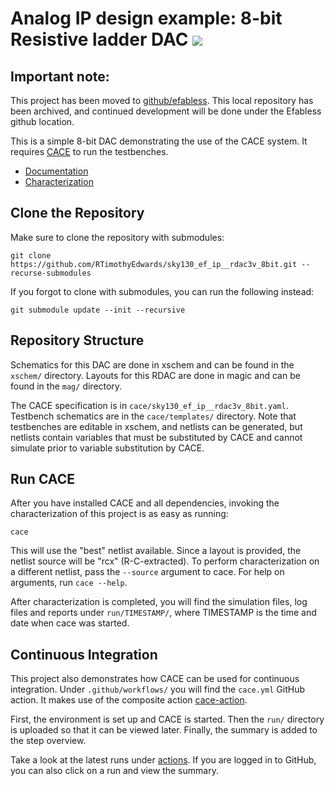 # Analog IP design example: 8-bit Resistive ladder DAC ![](../../workflows/cace/badge.svg)

## Important note:

This project has been moved to [github/efabless](https://github.com/efabless/sky130_ef_ip__rdac3v_8bit).  This local repository has been archived, and continued development will be done under the Efabless github location.

This is a simple 8-bit DAC demonstrating the use
of the CACE system. It requires [CACE](https://github.com/efabless/cace) to run the testbenches.

- [Documentation](docs/sky130_ef_ip__rdac3v_8bit.md)
- [Characterization](docs/sky130_ef_ip__rdac3v_8bit_schematic.md)

## Clone the Repository

Make sure to clone the repository with submodules:

```
git clone https://github.com/RTimothyEdwards/sky130_ef_ip__rdac3v_8bit.git --recurse-submodules
```

If you forgot to clone with submodules, you can run the following instead:

```
git submodule update --init --recursive
```

## Repository Structure

Schematics for this DAC are done in xschem and can be found in the `xschem/` directory. Layouts for this RDAC are done in magic and can be found in the `mag/` directory.

The CACE specification is in `cace/sky130_ef_ip__rdac3v_8bit.yaml`. Testbench schematics are in the `cace/templates/` directory. Note that testbenches are editable in xschem, and netlists can be generated, but netlists contain variables that must be substituted by CACE and cannot simulate prior to variable substitution by CACE.

## Run CACE

After you have installed CACE and all dependencies, invoking the characterization of this project is as easy as running:

```console
cace
```

This will use the "best" netlist available. Since a layout is provided, the netlist source will be "rcx" (R-C-extracted). To perform characterization on a different netlist, pass the `--source` argument to cace. For help on arguments, run `cace --help`.

After characterization is completed, you will find the simulation files, log files and reports under `run/TIMESTAMP/`, where TIMESTAMP is the time and date when cace was started.

## Continuous Integration

This project also demonstrates how CACE can be used for continuous integration. Under `.github/workflows/` you will find the `cace.yml` GitHub action. It makes use of the composite action [cace-action](https://github.com/efabless/cace-action).

First, the environment is set up and CACE is started. Then the `run/` directory is uploaded so that it can be viewed later. Finally, the summary is added to the step overview.

Take a look at the latest runs under [actions](https://github.com/RTimothyEdwards/sky130_ef_ip__rdac3v_8bit/actions). If you are logged in to GitHub, you can also click on a run and view the summary.
